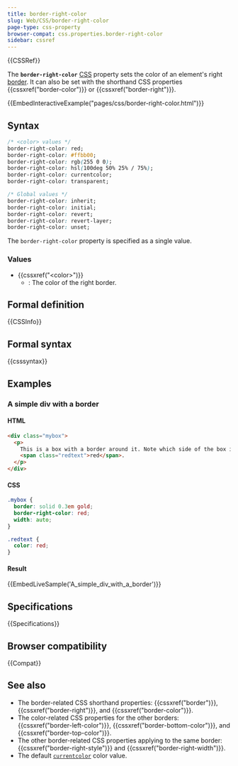 ```yaml
---
title: border-right-color
slug: Web/CSS/border-right-color
page-type: css-property
browser-compat: css.properties.border-right-color
sidebar: cssref
---
```


{{CSSRef}}

The **`border-right-color`** [CSS](/en-US/docs/Web/CSS) property sets the color of an element's right [border](/en-US/docs/Web/CSS/border). It can also be set with the shorthand CSS properties {{cssxref("border-color")}} or {{cssxref("border-right")}}.

{{EmbedInteractiveExample("pages/css/border-right-color.html")}}

## Syntax

```css
/* <color> values */
border-right-color: red;
border-right-color: #ffbb00;
border-right-color: rgb(255 0 0);
border-right-color: hsl(100deg 50% 25% / 75%);
border-right-color: currentcolor;
border-right-color: transparent;

/* Global values */
border-right-color: inherit;
border-right-color: initial;
border-right-color: revert;
border-right-color: revert-layer;
border-right-color: unset;
```

The `border-right-color` property is specified as a single value.

### Values

- {{cssxref("&lt;color&gt;")}}
  - : The color of the right border.

## Formal definition

{{CSSInfo}}

## Formal syntax

{{csssyntax}}

## Examples

### A simple div with a border

#### HTML

```html
<div class="mybox">
  <p>
    This is a box with a border around it. Note which side of the box is
    <span class="redtext">red</span>.
  </p>
</div>
```

#### CSS

```css
.mybox {
  border: solid 0.3em gold;
  border-right-color: red;
  width: auto;
}

.redtext {
  color: red;
}
```

#### Result

{{EmbedLiveSample('A_simple_div_with_a_border')}}

## Specifications

{{Specifications}}

## Browser compatibility

{{Compat}}

## See also

- The border-related CSS shorthand properties: {{cssxref("border")}}, {{cssxref("border-right")}}, and {{cssxref("border-color")}}.
- The color-related CSS properties for the other borders: {{cssxref("border-left-color")}}, {{cssxref("border-bottom-color")}}, and {{cssxref("border-top-color")}}.
- The other border-related CSS properties applying to the same border: {{cssxref("border-right-style")}} and {{cssxref("border-right-width")}}.
- The default [`currentcolor`](/en-US/docs/Web/CSS/color_value#currentcolor_keyword) color value.
